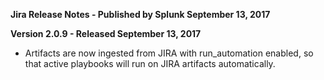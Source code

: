 **Jira Release Notes - Published by Splunk September 13, 2017**


**Version 2.0.9 - Released September 13, 2017**

* Artifacts are now ingested from JIRA with run\_automation enabled, so that active playbooks will run on JIRA artifacts automatically.
